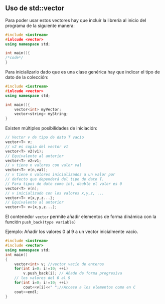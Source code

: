 ## Uso de std::vector

Para poder usar estos vectores hay que incluir la librería al inicio del programa de la siguiente manera:
```cpp
#include <iostream>
#inlcude <vector>
using namespace std;

int main(){
/*code*/
}
```
Para inicializarlo dado que es una clase genérica hay que indicar el tipo de dato de la colección:

```cpp
#include <iostream>
#inlcude <vector>
using namespace std;

int main(){
    vector<int> myVector;
    vector<string> myString;
}
```
Existen múltiples posibilidades de iniciación:
```cpp
// Vector v de tipo de dato T vacío
vector<T> v;
// v2 es copia del vector v1
vector<T> v2(v1);
// Equivalente al anterior
vector<T> v2=v1;
// v tiene n valores con valor val
vector<T> v(n,val);
// v tiene n valores inicializados a un valor por
// defecto que dependerá del tipo de dato T.
// Para tipos de dato como int, double el valor es 0
vector<T> v(n);
// v inicializado con los valores x,y,z, ...
vector<T> v{x,y,z...};
// Equivalente al anterior
vector<T> v={x,y,z...};
```
El contenedor ```vector```  permite añadir elementos de forma dinámica con la función ```push_back(type variable)```

Ejemplo: Añadir los valores 0 al 9 a un vector inicialmente vacío.
```cpp
#include <iostream>
#include <vector>
using namespace std;
int main()
{
    vector<int> v; //vector vacío de enteros
    for(int i=0; i!=10; ++i)
        v.push_back(i); // Añade de forma progresiva
    // los valores del 0 al 9
    for(int i=0; i!=10; ++i)
        cout<<v[i]<<" ";//Acceso a los elementos como en C
    cout<<endl;
}
```

